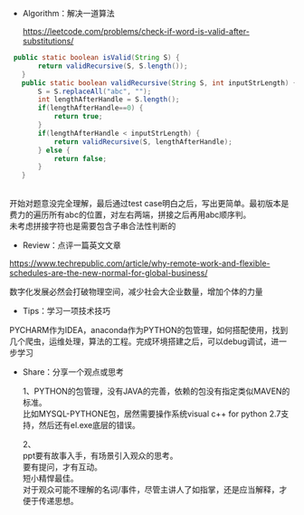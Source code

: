 - Algorithm：解决一道算法

  https://leetcode.com/problems/check-if-word-is-valid-after-substitutions/
 ```java
  public static boolean isValid(String S) {
		return validRecursive(S, S.length());
	}
	public static boolean validRecursive(String S, int inputStrLength) {
		S = S.replaceAll("abc", "");
		int lengthAfterHandle = S.length();
		if(lengthAfterHandle==0) {
			return true;
		}
		if(lengthAfterHandle < inputStrLength) {
			return validRecursive(S, lengthAfterHandle);
		} else {
			return false;
		}
	}
```
<br />
开始对题意没完全理解，最后通过test case明白之后，写出更简单。最初版本是费力的遍历所有abc的位置，对左右两端，拼接之后再用abc顺序判。<br />
未考虑拼接字符也是需要包含子串合法性判断的<br />

- Review：点评一篇英文文章

https://www.techrepublic.com/article/why-remote-work-and-flexible-schedules-are-the-new-normal-for-global-business/

数字化发展必然会打破物理空间，减少社会大企业数量，增加个体的力量


- Tips：学习一项技术技巧

 PYCHARM作为IDEA，anaconda作为PYTHON的包管理，如何搭配使用，找到几个爬虫，运维处理，算法的工程。完成环境搭建之后，可以debug调试，进一步学习

- Share：分享一个观点或思考

  1、PYTHON的包管理，没有JAVA的完善，依赖的包没有指定类似MAVEN的标准。<br />
  比如MYSQL-PYTHONE包，居然需要操作系统visual c++ for python 2.7支持，然后还有el.exe底层的错误。<br />
  
  2、<br />
  ppt要有故事入手，有场景引入观众的思考。<br />
  要有提问，才有互动。<br />
  短小精悍最佳。<br />
  对于观众可能不理解的名词/事件，尽管主讲人了如指掌，还是应当解释，才便于传递思想。<br />
